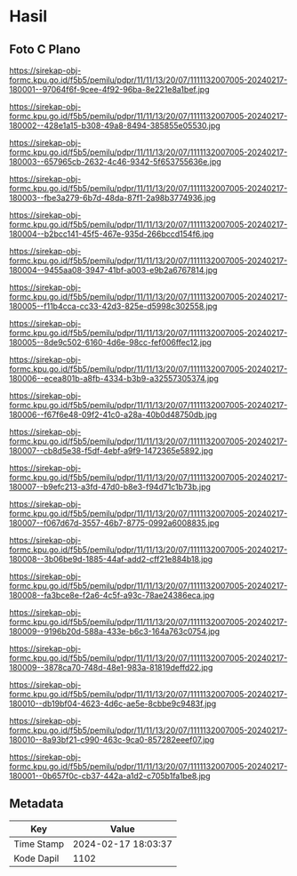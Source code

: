 # Hasil

## Foto C Plano

https://sirekap-obj-formc.kpu.go.id/f5b5/pemilu/pdpr/11/11/13/20/07/1111132007005-20240217-180001--97064f6f-9cee-4f92-96ba-8e221e8a1bef.jpg

https://sirekap-obj-formc.kpu.go.id/f5b5/pemilu/pdpr/11/11/13/20/07/1111132007005-20240217-180002--428e1a15-b308-49a8-8494-385855e05530.jpg

https://sirekap-obj-formc.kpu.go.id/f5b5/pemilu/pdpr/11/11/13/20/07/1111132007005-20240217-180003--657965cb-2632-4c46-9342-5f653755636e.jpg

https://sirekap-obj-formc.kpu.go.id/f5b5/pemilu/pdpr/11/11/13/20/07/1111132007005-20240217-180003--fbe3a279-6b7d-48da-87f1-2a98b3774936.jpg

https://sirekap-obj-formc.kpu.go.id/f5b5/pemilu/pdpr/11/11/13/20/07/1111132007005-20240217-180004--b2bcc141-45f5-467e-935d-266bccd154f6.jpg

https://sirekap-obj-formc.kpu.go.id/f5b5/pemilu/pdpr/11/11/13/20/07/1111132007005-20240217-180004--9455aa08-3947-41bf-a003-e9b2a6767814.jpg

https://sirekap-obj-formc.kpu.go.id/f5b5/pemilu/pdpr/11/11/13/20/07/1111132007005-20240217-180005--f11b4cca-cc33-42d3-825e-d5998c302558.jpg

https://sirekap-obj-formc.kpu.go.id/f5b5/pemilu/pdpr/11/11/13/20/07/1111132007005-20240217-180005--8de9c502-6160-4d6e-98cc-fef006ffec12.jpg

https://sirekap-obj-formc.kpu.go.id/f5b5/pemilu/pdpr/11/11/13/20/07/1111132007005-20240217-180006--ecea801b-a8fb-4334-b3b9-a32557305374.jpg

https://sirekap-obj-formc.kpu.go.id/f5b5/pemilu/pdpr/11/11/13/20/07/1111132007005-20240217-180006--f67f6e48-09f2-41c0-a28a-40b0d48750db.jpg

https://sirekap-obj-formc.kpu.go.id/f5b5/pemilu/pdpr/11/11/13/20/07/1111132007005-20240217-180007--cb8d5e38-f5df-4ebf-a9f9-1472365e5892.jpg

https://sirekap-obj-formc.kpu.go.id/f5b5/pemilu/pdpr/11/11/13/20/07/1111132007005-20240217-180007--b9efc213-a3fd-47d0-b8e3-f94d71c1b73b.jpg

https://sirekap-obj-formc.kpu.go.id/f5b5/pemilu/pdpr/11/11/13/20/07/1111132007005-20240217-180007--f067d67d-3557-46b7-8775-0992a6008835.jpg

https://sirekap-obj-formc.kpu.go.id/f5b5/pemilu/pdpr/11/11/13/20/07/1111132007005-20240217-180008--3b06be9d-1885-44af-add2-cff21e884b18.jpg

https://sirekap-obj-formc.kpu.go.id/f5b5/pemilu/pdpr/11/11/13/20/07/1111132007005-20240217-180008--fa3bce8e-f2a6-4c5f-a93c-78ae24386eca.jpg

https://sirekap-obj-formc.kpu.go.id/f5b5/pemilu/pdpr/11/11/13/20/07/1111132007005-20240217-180009--9196b20d-588a-433e-b6c3-164a763c0754.jpg

https://sirekap-obj-formc.kpu.go.id/f5b5/pemilu/pdpr/11/11/13/20/07/1111132007005-20240217-180009--3878ca70-748d-48e1-983a-81819deffd22.jpg

https://sirekap-obj-formc.kpu.go.id/f5b5/pemilu/pdpr/11/11/13/20/07/1111132007005-20240217-180010--db19bf04-4623-4d6c-ae5e-8cbbe9c9483f.jpg

https://sirekap-obj-formc.kpu.go.id/f5b5/pemilu/pdpr/11/11/13/20/07/1111132007005-20240217-180010--8a93bf21-c990-463c-9ca0-857282eeef07.jpg

https://sirekap-obj-formc.kpu.go.id/f5b5/pemilu/pdpr/11/11/13/20/07/1111132007005-20240217-180001--0b657f0c-cb37-442a-a1d2-c705b1fa1be8.jpg


## Metadata

| Key        | Value               |
| ---------- | ------------------- |
| Time Stamp | 2024-02-17 18:03:37 |
| Kode Dapil | 1102                |



